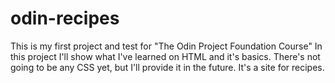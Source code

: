 # odin-recipes
This is my first project and test for "The Odin Project Foundation Course"
In this project I'll show what I've learned on HTML and it's basics.
There's not going to be any CSS yet, but I'll provide it in the future.
It's a site for recipes.